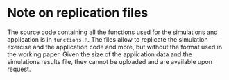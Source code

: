 # Note on replication files

The source code containing all the functions used for the simulations and application is in `functions.R`. The files allow to replicate the simulation exercise and the application code and more, but without the format used in the working paper. Given the size of the application data and the simulations results file, they cannot be uploaded and are available upon request.
